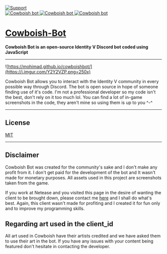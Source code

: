 <a href="https://discord.gg/YWcSukS">
    <img src="https://img.shields.io/discord/636241255994490900.svg?colorB=Blue&logo=discord&label=Cowboish_server&style=for-the-badge" alt="Support">
</a>


<br>
<a href="https://top.gg/bot/632291800585076761" >
  <img src="https://top.gg/api/widget/servers/632291800585076761.svg" alt="Cowboish bot" />
</a>
<a href="https://top.gg/bot/632291800585076761" >
  <img src="https://top.gg/api/widget/status/632291800585076761.svg" alt="Cowboish bot" />
</a>
<a href="https://top.gg/bot/632291800585076761" >
  <img src="https://top.gg/api/widget/owner/632291800585076761.svg" alt="Cowboish bot" />
</a>

# [Cowboish-Bot](https://discord.com/oauth2/authorize?client_id=632291800585076761&scope=bot&permissions=268758102)
**Cowboish Bot is an open-source Identity V Discord bot coded using JavaScript**
- - - 
![https://mohimad.github.io/cowboishbot/](https://i.imgur.com/Y2Y2VZP.png=250x)

Cowboish Bot allows you to interact with the Identity V community in every possible way through Discord.
The bot is open source in hope of someone finding use of it's code. I'm not a professional developer so my code isn't the best, don't rely on it too much lol. You can find a lot of in-game screenshots in the code, they aren't mine so using them is up to you ^-^
- - -
## License
[MIT](https://github.com/MohiMad/Cowboish-Bot/blob/master/LICENSE)
- - -
## Disclaimer
Cowboish Bot was created for the community's sake and I don't make any profit from it.
I don't get paid for the development of the bot and It wasn't made for monetary purposes. 
All assets used in this project are screenshots taken from the game.

If you work at Netease and you visited this page in the desire of wanting the client to be brought down, please contact me <a href="mailto:mohamad.kinjo@gmail.com">here</a> and I shall do what's best. Again, this client wasn't made for profiting and I created it for fun only and to improve my programming skills.

## Regarding art used in the client_id
All art used in Cowboish have their artists credited and we have asked them to use their art in the bot.
If you have any issues with your content being featured don't hesitate in contacting the developer.